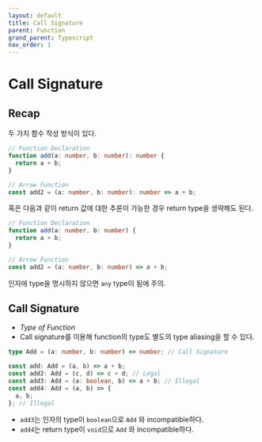 ```yaml
---
layout: default
title: Call Signature
parent: Function
grand_parent: Typescript
nav_order: 1
---
```


# Call Signature

## Recap

두 가지 함수 작성 방식이 있다.

```typescript
// Function Declaration
function add(a: number, b: number): number {
  return a + b;
}

// Arrow Function
const add2 = (a: number, b: number): number => a + b;
```

혹은 다음과 같이 return 값에 대한 추론이 가능한 경우 return type을 생략해도 된다.

```typescript
// Function Declaration
function add(a: number, b: number) {
  return a + b;
}

// Arrow Function
const add2 = (a: number, b: number) => a + b;
```

인자에 type을 명시하지 않으면 `any` type이 됨에 주의.

## Call Signature

- _Type of Function_
- Call signature를 이용해 function의 type도 별도의 type aliasing을 할 수 있다.

```typescript
type Add = (a: number, b: number) => number; // Call Signature

const add: Add = (a, b) => a + b;
const add2: Add = (c, d) => c + d; // Legal
const add3: Add = (a: boolean, b) => a + b; // Illegal
const add4: Add = (a, b) => {
  a, b;
}; // Illegal
```

- `add3`는 인자의 type이 `boolean`으로 `Add` 와 incompatible하다.
- `add4`는 return type이 `void`으로 `Add` 와 incompatible하다.
